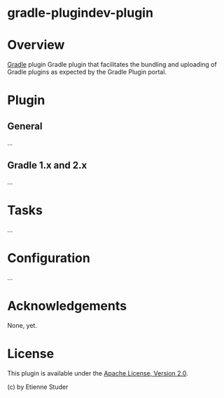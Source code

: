 gradle-plugindev-plugin
=======================

# Overview
[Gradle](http://www.gradle.org) plugin Gradle plugin that facilitates the bundling and uploading 
of Gradle plugins as expected by the Gradle Plugin portal.

# Plugin

## General

...

## Gradle 1.x and 2.x

...

# Tasks

...

# Configuration

...

# Acknowledgements

None, yet.

# License
This plugin is available under the [Apache License, Version 2.0](http://www.apache.org/licenses/LICENSE-2.0.html).

(c) by Etienne Studer
